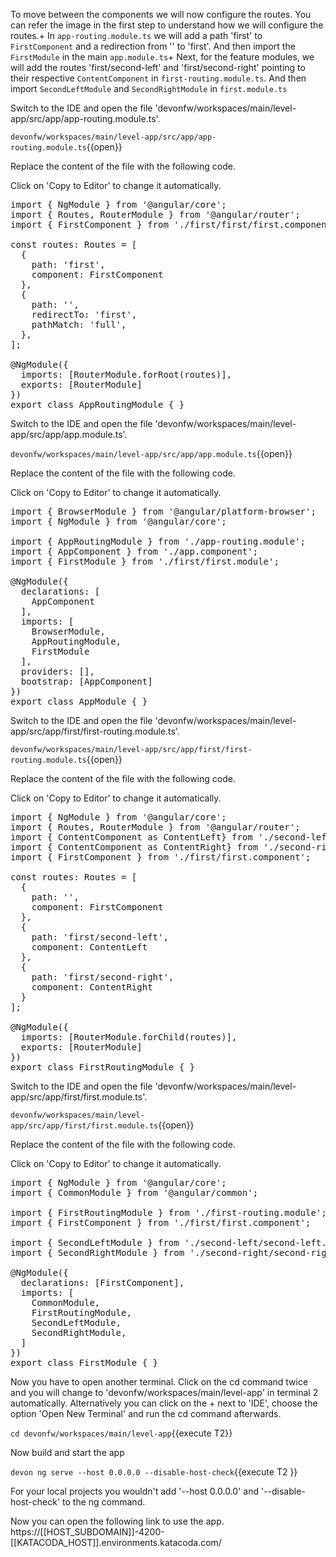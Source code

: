 To move between the components we will now configure the routes. You can refer the image in the first step to understand how we will configure the routes.+
In `app-routing.module.ts` we will add a path &#39;first&#39; to `FirstComponent` and a redirection from &#39;&#39; to &#39;first&#39;. And then import the `FirstModule` in the main `app.module.ts`+
Next, for the feature modules, we will add the routes &#39;first/second-left&#39; and &#39;first/second-right&#39; pointing to their respective `ContentComponent` in `first-routing.module.ts`. And then import `SecondLeftModule` and `SecondRightModule` in `first.module.ts`


Switch to the IDE and open the file 'devonfw/workspaces/main/level-app/src/app/app-routing.module.ts'.

`devonfw/workspaces/main/level-app/src/app/app-routing.module.ts`{{open}}




Replace the content of the file with the following code.


Click on 'Copy to Editor' to change it automatically.

<pre class="file" data-filename="devonfw/workspaces/main/level-app/src/app/app-routing.module.ts" data-target="replace" data-marker="">
import { NgModule } from &#39;@angular/core&#39;;
import { Routes, RouterModule } from &#39;@angular/router&#39;;
import { FirstComponent } from &#39;./first/first/first.component&#39;;

const routes: Routes = [
  {
    path: &#39;first&#39;,
    component: FirstComponent
  },
  {
    path: &#39;&#39;,
    redirectTo: &#39;first&#39;,
    pathMatch: &#39;full&#39;,
  },
];

@NgModule({
  imports: [RouterModule.forRoot(routes)],
  exports: [RouterModule]
})
export class AppRoutingModule { }
</pre>



Switch to the IDE and open the file 'devonfw/workspaces/main/level-app/src/app/app.module.ts'.

`devonfw/workspaces/main/level-app/src/app/app.module.ts`{{open}}




Replace the content of the file with the following code.


Click on 'Copy to Editor' to change it automatically.

<pre class="file" data-filename="devonfw/workspaces/main/level-app/src/app/app.module.ts" data-target="replace" data-marker="">
import { BrowserModule } from &#39;@angular/platform-browser&#39;;
import { NgModule } from &#39;@angular/core&#39;;

import { AppRoutingModule } from &#39;./app-routing.module&#39;;
import { AppComponent } from &#39;./app.component&#39;;
import { FirstModule } from &#39;./first/first.module&#39;;

@NgModule({
  declarations: [
    AppComponent
  ],
  imports: [
    BrowserModule,
    AppRoutingModule,
    FirstModule
  ],
  providers: [],
  bootstrap: [AppComponent]
})
export class AppModule { }
</pre>



Switch to the IDE and open the file 'devonfw/workspaces/main/level-app/src/app/first/first-routing.module.ts'.

`devonfw/workspaces/main/level-app/src/app/first/first-routing.module.ts`{{open}}




Replace the content of the file with the following code.


Click on 'Copy to Editor' to change it automatically.

<pre class="file" data-filename="devonfw/workspaces/main/level-app/src/app/first/first-routing.module.ts" data-target="replace" data-marker="">
import { NgModule } from &#39;@angular/core&#39;;
import { Routes, RouterModule } from &#39;@angular/router&#39;;
import { ContentComponent as ContentLeft} from &#39;./second-left/content/content.component&#39;;
import { ContentComponent as ContentRight} from &#39;./second-right/content/content.component&#39;;
import { FirstComponent } from &#39;./first/first.component&#39;;

const routes: Routes = [
  {
    path: &#39;&#39;,
    component: FirstComponent
  },
  {
    path: &#39;first/second-left&#39;,
    component: ContentLeft
  },
  {
    path: &#39;first/second-right&#39;,
    component: ContentRight
  }
];

@NgModule({
  imports: [RouterModule.forChild(routes)],
  exports: [RouterModule]
})
export class FirstRoutingModule { }
</pre>



Switch to the IDE and open the file 'devonfw/workspaces/main/level-app/src/app/first/first.module.ts'.

`devonfw/workspaces/main/level-app/src/app/first/first.module.ts`{{open}}




Replace the content of the file with the following code.


Click on 'Copy to Editor' to change it automatically.

<pre class="file" data-filename="devonfw/workspaces/main/level-app/src/app/first/first.module.ts" data-target="replace" data-marker="">
import { NgModule } from &#39;@angular/core&#39;;
import { CommonModule } from &#39;@angular/common&#39;;

import { FirstRoutingModule } from &#39;./first-routing.module&#39;;
import { FirstComponent } from &#39;./first/first.component&#39;;

import { SecondLeftModule } from &#39;./second-left/second-left.module&#39;;
import { SecondRightModule } from &#39;./second-right/second-right.module&#39;;

@NgModule({
  declarations: [FirstComponent],
  imports: [
    CommonModule,
    FirstRoutingModule,
    SecondLeftModule,
    SecondRightModule,
  ]
})
export class FirstModule { }
</pre>



Now you have to open another terminal. Click on the cd command twice and you will change to &#39;devonfw/workspaces/main/level-app&#39; in terminal 2 automatically. Alternatively you can click on the + next to &#39;IDE&#39;, choose the option &#39;Open New Terminal&#39; and run the cd command afterwards. 


`cd devonfw/workspaces/main/level-app`{{execute T2}}


Now build and start the app
 

`devon ng serve --host 0.0.0.0 --disable-host-check`{{execute T2 }}

For your local projects you wouldn't add '--host 0.0.0.0' and '--disable-host-check' to the ng command.


Now you can open the following link to use the app. 
https://[[HOST_SUBDOMAIN]]-4200-[[KATACODA_HOST]].environments.katacoda.com/
 


